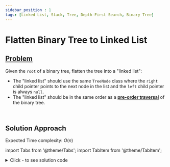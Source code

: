 ```yaml
---
sidebar_position : 1
tags: [Linked List, Stack, Tree, Depth-First Search, Binary Tree]
---
```


# Flatten Binary Tree to Linked List

## [Problem](https://leetcode.com/problems/flatten-binary-tree-to-linked-list/)

<p>Given the <code>root</code> of a binary tree, flatten the tree into a &quot;linked list&quot;:</p><ul><li>The &quot;linked list&quot; should use the same <code>TreeNode</code> class where the <code>right</code> child pointer points to the next node in the list and the <code>left</code> child pointer is always <code>null</code>.</li><li>The &quot;linked list&quot; should be in the same order as a <a href="https://en.wikipedia.org/wiki/Tree_traversal#Pre-order,_NLR\" target="_blank\"><strong>pre-order</strong><strong> traversal</strong></a> of the binary tree.</li></ul><p>&nbsp;</p>

## Solution Approach

Expected Time complexity: $O(n)$

import Tabs from '@theme/Tabs';
import TabItem from '@theme/TabItem';

<details><summary>Click - to see solution code</summary>

<Tabs>
<TabItem value="cpp" label="C++">

```cpp
class Solution {
    vector<int> preorder;

   public:
    void traversal(TreeNode* root) {
        if (!root) return;
        preorder.push_back(root->val);
        traversal(root->left);
        traversal(root->right);
    }

    void flatten(TreeNode* root) {
        if (root == NULL) return;
        traversal(root);
        root->left = NULL;
        root->right = NULL;
        root->val = preorder[0];
        TreeNode* tmp = root;
        for (int i = 1; i < preorder.size(); i++) {
            TreeNode* newNode = new TreeNode(preorder[i]);
            tmp->right = newNode;
            tmp = newNode;
        }
    }
};
```
</TabItem>
</Tabs>

</details>
